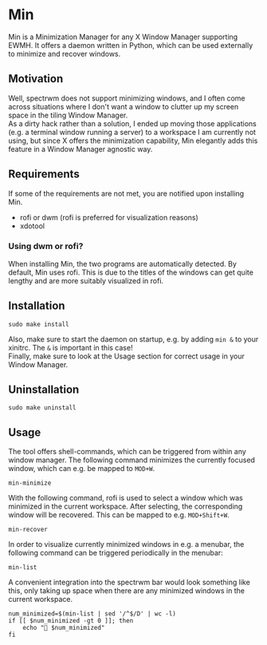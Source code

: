 # Min

Min is a Minimization Manager for any X Window Manager supporting EWMH.
It offers a daemon written in Python, which can be used externally to minimize and recover windows.

## Motivation
Well, spectrwm does not support minimizing windows, and I often come across situations where I don't want a window to clutter up my screen space in the tiling Window Manager. \
As a dirty hack rather than a solution, I ended up moving those applications (e.g. a terminal window running a server) to a workspace I am currently not using, but since X offers the minimization capability, Min elegantly adds this feature in a Window Manager agnostic way.

## Requirements
If some of the requirements are not met, you are notified upon installing Min.

- rofi or dwm (rofi is preferred for visualization reasons)
- xdotool

### Using dwm or rofi?
When installing Min, the two programs are automatically detected.
By default, Min uses rofi.
This is due to the titles of the windows can get quite lengthy and are more suitably visualized in rofi.

## Installation
```shell
sudo make install
```
Also, make sure to start the daemon on startup, e.g. by adding `min &` to your xinitrc.
The `&` is important in this case! \
Finally, make sure to look at the Usage section for correct usage in your Window Manager.

## Uninstallation
```shell
sudo make uninstall
```

## Usage

The tool offers shell-commands, which can be triggered from within any window manager.
The following command minimizes the currently focused window, which can e.g. be mapped to `MOD+W`.
```shell
min-minimize
```
With the following command, rofi is used to select a window which was minimized in the current workspace.
After selecting, the corresponding window will be recovered. This can be mapped to e.g. `MOD+Shift+W`.
```shell
min-recover
```
In order to visualize currently minimized windows in e.g. a menubar, the following command can be triggered periodically in the menubar:
```shell
min-list
```
A convenient integration into the spectrwm bar would look something like this, only taking up space when there are any minimized windows in the current workspace.
```shell
num_minimized=$(min-list | sed '/^$/D' | wc -l)
if [[ $num_minimized -gt 0 ]]; then
    echo " $num_minimized"
fi
```
